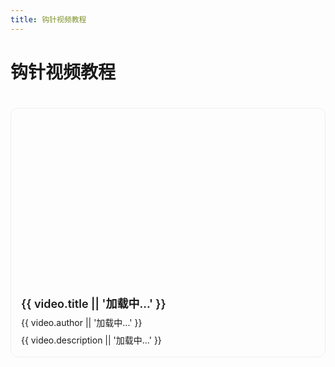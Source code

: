 ```yaml
---
title: 钩针视频教程
---
```


<script setup>
import { ref, onMounted } from 'vue'

const videos = ref([
  {
    bvid: 'BV14a411n7Rf',
  },
  // 可以继续添加更多视频，只需要提供 bvid
])

const getVideoInfo = async (bvid) => {
  try {
    const response = await fetch(`/bilibili/x/web-interface/view?bvid=${bvid}`)
    const data = await response.json()
    if (data.code === 0) {
      return {
        title: data.data.title,
        author: data.data.owner.name,
        description: data.data.desc
      }
    }
    return null
  } catch (error) {
    console.error('Error fetching video info:', error)
    return null
  }
}

const updateVideosInfo = async () => {
  for (const video of videos.value) {
    const info = await getVideoInfo(video.bvid)
    if (info) {
      video.title = info.title
      video.author = info.author
      video.description = info.description
    }
  }
}

onMounted(() => {
  updateVideosInfo()
})
</script>

# 钩针视频教程

<div class="video-grid">
  <div v-for="video in videos" :key="video.bvid" class="video-card">
    <div class="video-player">
      <iframe
        :src="`//player.bilibili.com/player.html?bvid=${video.bvid}&page=1&high_quality=1&danmaku=0`"
         scrolling="no" border="0" frameborder="no" framespacing="0" allowfullscreen="true"
      ></iframe>
    </div>
    <div class="video-info">
      <h3 class="video-title">{{ video.title || '加载中...' }}</h3>
      <div class="video-author">{{ video.author || '加载中...' }}</div>
      <div class="video-desc">{{ video.description || '加载中...' }}</div>
    </div>
  </div>
</div>

<style scoped>
.video-grid {
  display: grid;
  grid-template-columns: repeat(auto-fill, minmax(300px, 1fr));
  gap: 24px;
  padding: 20px 0;
}

.video-card {
  border: 1px solid #eee;
  border-radius: 12px;
  overflow: hidden;
  transition: all 0.3s ease;
}

.video-card:hover {
  transform: translateY(-4px);
  box-shadow: 0 6px 12px rgba(0,0,0,0.1);
}

.video-player {
  position: relative;
  width: 100%;
  padding-top: 56.25%; /* 16:9 比例 */
}

.video-player iframe {
  position: absolute;
  top: 0;
  left: 0;
  width: 100%;
  height: 100%;
}

.video-info {
  padding: 16px;
}

.video-title {
  margin: 0 0 8px;
  font-size: 18px;
  font-weight: 600;
}

.video-author {
  font-size: 14px;
  margin-bottom: 8px;
}

.video-desc {
  font-size: 14px;
  line-height: 1.5;
}
</style> 